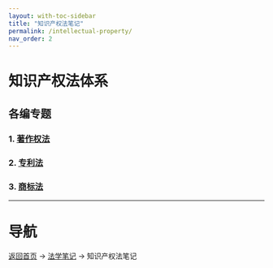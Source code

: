```yaml
---
layout: with-toc-sidebar
title: "知识产权法笔记"
permalink: /intellectual-property/
nav_order: 2
---
```


# 知识产权法体系

## 各编专题

### 1. [著作权法](/copyright/)

### 2. [专利法](/patent/)

### 3. [商标法](/trademark/)

---
# 导航
[返回首页](/) → [法学笔记](/legal-notes/) → 知识产权法笔记
